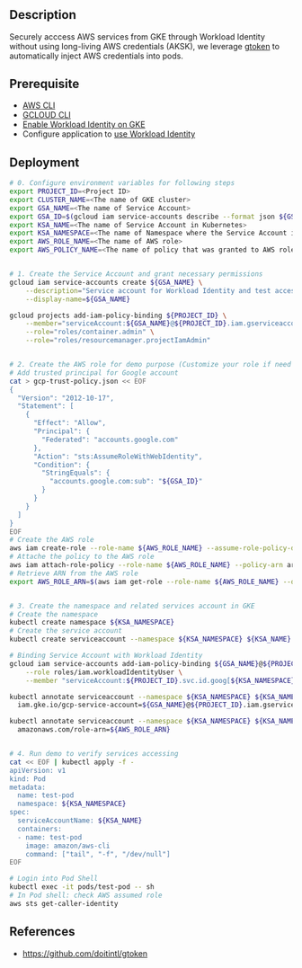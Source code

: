 # 
## Description

Securely acccess AWS services from GKE through Workload Identity without using long-living AWS credentials (AKSK), we leverage [gtoken](https://github.com/doitintl/gtoken) to automatically inject AWS credentials into pods.


## Prerequisite

- [AWS CLI](https://docs.aws.amazon.com/cli/latest/userguide/getting-started-install.html)
- [GCLOUD CLI](https://cloud.google.com/sdk/docs/install)
- [Enable Workload Identity on GKE](https://cloud.google.com/kubernetes-engine/docs/how-to/workload-identity#enable)
- Configure application to [use Workload Identity](https://cloud.google.com/kubernetes-engine/docs/how-to/workload-identity#authenticating_to)

## Deployment

```sh
# 0. Configure environment variables for following steps
export PROJECT_ID=<Project ID>
export CLUSTER_NAME=<The name of GKE cluster>
export GSA_NAME=<The name of Service Account>
export GSA_ID=$(gcloud iam service-accounts describe --format json ${GSA_NAME}@${PROJECT_ID}.iam.gserviceaccount.com  | jq -r '.uniqueId')
export KSA_NAME=<The name of Service Account in Kubernetes>
export KSA_NAMESPACE=<The name of Namespace where the Service Account is located>
export AWS_ROLE_NAME=<The name of AWS role>
export AWS_POLICY_NAME=<The name of policy that was granted to AWS role>


# 1. Create the Service Account and grant necessary permissions
gcloud iam service-accounts create ${GSA_NAME} \
    --description="Service account for Workload Identity and test accessing AWS resource." \
    --display-name=${GSA_NAME}

gcloud projects add-iam-policy-binding ${PROJECT_ID} \
    --member="serviceAccount:${GSA_NAME}@${PROJECT_ID}.iam.gserviceaccount.com" \
    --role="roles/container.admin" \
    --role="roles/resourcemanager.projectIamAdmin"


# 2. Create the AWS role for demo purpose (Customize your role if need to)
# Add trusted principal for Google account
cat > gcp-trust-policy.json << EOF
{
  "Version": "2012-10-17",
  "Statement": [
    {
      "Effect": "Allow",
      "Principal": {
        "Federated": "accounts.google.com"
      },
      "Action": "sts:AssumeRoleWithWebIdentity",
      "Condition": {
        "StringEquals": {
          "accounts.google.com:sub": "${GSA_ID}"
        }
      }
    }
  ]
}
EOF
# Create the AWS role 
aws iam create-role --role-name ${AWS_ROLE_NAME} --assume-role-policy-document file://gcp-trust-policy.json
# Attache the policy to the AWS role
aws iam attach-role-policy --role-name ${AWS_ROLE_NAME} --policy-arn arn:aws:iam::aws:policy/${AWS_POLICY_NAME}
# Retrieve ARN from the AWS role
export AWS_ROLE_ARN=$(aws iam get-role --role-name ${AWS_ROLE_NAME} --query Role.Arn --output text)


# 3. Create the namespace and related services account in GKE
# Create the namespace
kubectl create namespace ${KSA_NAMESPACE}
# Create the service account
kubectl create serviceaccount --namespace ${KSA_NAMESPACE} ${KSA_NAME}

# Binding Service Account with Workload Identity
gcloud iam service-accounts add-iam-policy-binding ${GSA_NAME}@${PROJECT_ID}.iam.gserviceaccount.com \
    --role roles/iam.workloadIdentityUser \
    --member "serviceAccount:${PROJECT_ID}.svc.id.goog[${KSA_NAMESPACE}/${KSA_NAME}]"

kubectl annotate serviceaccount --namespace ${KSA_NAMESPACE} ${KSA_NAME} \
  iam.gke.io/gcp-service-account=${GSA_NAME}@${PROJECT_ID}.iam.gserviceaccount.com

kubectl annotate serviceaccount --namespace ${KSA_NAMESPACE} ${KSA_NAME} \
  amazonaws.com/role-arn=${AWS_ROLE_ARN}


# 4. Run demo to verify services accessing
cat << EOF | kubectl apply -f -
apiVersion: v1
kind: Pod
metadata:
  name: test-pod
  namespace: ${KSA_NAMESPACE}
spec:
  serviceAccountName: ${KSA_NAME}
  containers:
  - name: test-pod
    image: amazon/aws-cli
    command: ["tail", "-f", "/dev/null"]
EOF

# Login into Pod Shell
kubectl exec -it pods/test-pod -- sh
# In Pod shell: check AWS assumed role
aws sts get-caller-identity


```


## References
- https://github.com/doitintl/gtoken